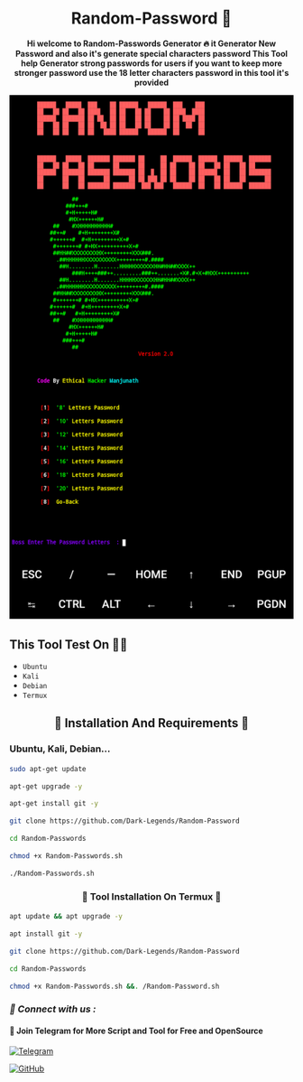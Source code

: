 <h1 align="center">Random-Password 🤖</h1>
<b><p align="center">Hi welcome to Random-Passwords Generator 🔥 it Generator New Password and also it's generate special characters password This Tool help Generator strong passwords for users if you want to keep more stronger password use the 18 letter characters password in this tool it's provided</p></b>


<img src="Screenshot_2023_0927_161410.png"/>

<h2>This Tool Test On 👨‍💻</h2>


- ` Ubuntu `
- ` Kali `
- ` Debian `
- ` Termux `


<h2 align="center">🔰 Installation And Requirements 🔰</h2>
 <h3>Ubuntu, Kali, Debian...</h3>

 
```bash
sudo apt-get update
```

```bash
apt-get upgrade -y
```

```bash
apt-get install git -y
```

```bash
git clone https://github.com/Dark-Legends/Random-Password
```

```bash
cd Random-Passwords
```

```bash
chmod +x Random-Passwords.sh
```

```bash
./Random-Passwords.sh
```


<h3 align="center">🔰 Tool Installation On Termux 🔰</h3>

```bash
apt update && apt upgrade -y
```

```bash
apt install git -y
```

```bash
git clone https://github.com/Dark-Legends/Random-Password
```

```bash
cd Random-Passwords
```

```bash
chmod +x Random-Passwords.sh &&. /Random-Password.sh
```


<h3><b><i>📡 Connect with us :</i></b></h3>
<h4>📢 Join Telegram for More Script and Tool for Free and OpenSource</h4>

[![Telegram](https://img.shields.io/badge/Telegram-Channel-blue?style=flat-square&logo=telegram)](https://t.me/CyberDarkLegends)

[![GitHub](https://img.shields.io/badge/GitHub-Profile-black?style=flat-square&logo=github)](https://github.com/Dark-Legends)

